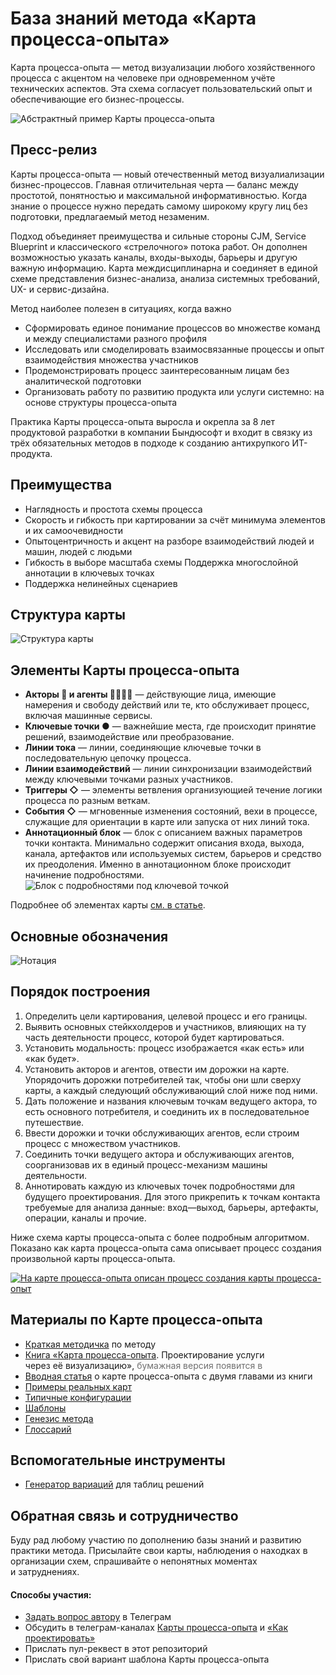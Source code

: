 # База знаний метода «Карта процесса-опыта»

Карта процесса-опыта — метод визуализации любого хозяйственного процесса с акцентом на человеке при одновременном учёте технических аспектов. Эта схема согласует пользовательский опыт и обеспечивающие его бизнес-процессы.

![Абстрактный пример Карты процесса-опыта](illustrations/i-08.svg)

## Пресс-релиз

Карты процесса-опыта — новый отечественный метод визуалиализации бизнес-процессов. Главная отличительная черта — баланс между простотой, понятностью и максимальной информативностью. Когда знание о процессе нужно передать самому широкому кругу лиц без подготовки, предлагаемый метод незаменим.

Подход объединяет преимущества и сильные стороны CJM, Service Blueprint и классического «стрелочного» потока работ. Он дополнен возможностью указать каналы, входы-выходы, барьеры и другую важную информацию. Карта междисциплинарна и соединяет в единой схеме представления бизнес-анализа, анализа системных требований, UX- и сервис-дизайна.

Метод наиболее полезен в ситуациях, когда важно

- Сформировать единое понимание процессов во множестве команд и между специалистами разного профиля
- Исследовать или смоделировать взаимосвязанные процессы и опыт взаимодействия множества участников
- Продемонстрировать процесс заинтересованным лицам без аналитической подготовки
- Организовать работу по развитию продукта или услуги системно: на основе структуры процесса-опыта

Практика Карты процесса-опыта выросла и окрепла за 8 лет продуктовой разработки в компании Бындюсофт и входит в связку из трёх обязательных методов в подходе к созданию антихрупкого ИТ-продукта.

## Преимущества

- Наглядность и простота схемы процесса
- Скорость и гибкость при картировании за счёт минимума элементов и их самоочевидности
- Опытоцентричность и акцент на разборе взаимодействий людей и машин, людей с людьми
- Гибкость в выборе масштаба схемы
  Поддержка многослойной аннотации в ключевых точках
- Поддержка нелинейных сценариев

## Структура карты

![Структура карты](illustrations/i-09.svg)

## Элементы Карты процесса-опыта<a id="elements"></a>

- **Акторы 👩 и агенты 👱🏻‍♂️🤖** — действующие лица, имеющие намерения и свободу действий или те, кто обслуживает процесс, включая машинные сервисы.
- **Ключевые точки ●** — важнейшие места, где происходит принятие решений, взаимодействие или преобразование.
- **Линии тока** — линии, соединяющие ключевые точки в последовательную цепочку процесса.
- **Линии взаимодействий** — линии синхронизации взаимодействий между ключевыми точками разных участников.
- **Триггеры ◇** — элементы ветвления организующией течение логики процесса по разным веткам.
- **События ◇** — мгновенные изменения состояний, вехи в процессе, служащие для ориентации в карте или запуска от них линий тока.
- **Аннотационный блок** — блок с описанием важных параметров точки контакта. Минимально содержит описания входа, выхода, канала, артефактов или используемых систем, барьеров и средство их преодоления. Именно в аннотационном блоке происходит начинение подробностями.
  ![Блок с подробностями под ключевой точкой](illustrations/i-10.svg)

Подробнее об элементах карты [см. в статье](https://ashapiro.ru/articles/xpm#elements).

## Основные обозначения <a id="notation"></a>

![Нотация](illustrations/i-56.svg)

## Порядок построения

1. Определить цели картирования, целевой процесс и его границы.
2. Выявить основных стейкхолдеров и участников, влияющих на ту часть деятельности процесс, которой будет картироваться.
3. Установить модальность: процесс изображается «как есть» или «как будет».
4. Установить акторов и агентов, отвести им дорожки на карте. Упорядочить дорожки потребителей так, чтобы они шли сверху карты, а каждый следующий обслуживающий слой ниже под ними.
5. Дать положение и названия ключевым точкам ведущего актора, то есть основного потребителя, и соединить их в последовательное путешествие.
6. Ввести дорожки и точки обслуживающих агентов, если строим процесс с множеством участников.
7. Соединить точки ведущего актора и обслуживающих агентов, соорганизовав их в единый процесс-механизм машины деятельности.
8. Аннотировать каждую из ключевых точек подробностями для будущего проектирования. Для этого прикрепить к точкам контакта требуемые для анализа данные: вход—выход, барьеры, артефакты, операции, каналы и прочие.

Ниже схема карты процесса-опыта с более подробным алгоритмом. Показано как карта процесса-опыта сама описывает процесс создания произвольной карты процесса-опыта.

<a href='illustrations/illustrations/i-55.svg'>![На карте процесса-опыта описан процесс создания карты процесса-опыт](illustrations/i-55.svg)</a>

## Материалы по Карте процесса-опыта<a id="materials"></a>

- [Краткая методичка](https://ashapiro.gitbook.io/xpm) по методу
- [Книга «Карта процесса-опыта](https://ashapiro.ru/xpm-book). Проектирование услуги через её визуализацию», <span style="opacity: 62%">бумажная версия появится в</span>
- [Вводная статья](https://ashapiro.ru/articles/xpm) о карте процесса-опыта с двумя главами из книги
- [Примеры реальных карт](xpm-real-examples.md)
- [Типичные конфигурации](xpm-primers.md)
- [Шаблоны](xpm-templates.md)
- [Генезис метода](history.md)
- [Глоссарий](glossary.md)

## Вспомогательные инструменты
- [Генератор вариаций](tools/combinator.xlsx) для таблиц решений

## Обратная связь и сотрудничество <a id="feedback"></a>

Буду рад любому участию по дополнению базы знаний и развитию практики метода. Присылайте свои карты, наблюдения о находках в организации схем, спрашивайте о непонятных моментах и затруднениях.

#### Способы участия:

- [Задать вопрос автору](https://t.me/ashapiro) в Телеграм
- Обсудить в телеграм-каналах [Карты процесса-опыта](https://t.me/xpmap) и [«Как проектировать»](https://t.me/how2scheme)
- Прислать пул-реквест в этот репозиторий
- Прислать свой вариант шаблона Карты процесса-опыта
